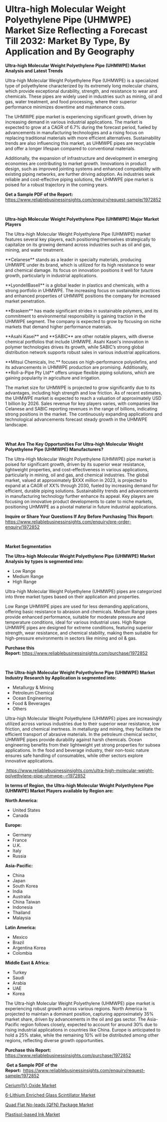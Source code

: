 <p><h1>Ultra-high Molecular Weight Polyethylene Pipe (UHMWPE) Market Size Reflecting a Forecast Till 2032: Market By Type, By Application and By Geography</h1></p><p><strong>Ultra-high Molecular Weight Polyethylene Pipe (UHMWPE) Market Analysis and Latest Trends</strong></p>
<p><p>Ultra-high Molecular Weight Polyethylene Pipe (UHMWPE) is a specialized type of polyethylene characterized by its extremely long molecular chains, which provide exceptional durability, strength, and resistance to wear and chemicals. These pipes are widely used in industries such as mining, oil and gas, water treatment, and food processing, where their superior performance minimizes downtime and maintenance costs.</p><p>The UHMWPE pipe market is experiencing significant growth, driven by increasing demand in various industrial applications. The market is expected to grow at a CAGR of 6.7% during the forecast period, fueled by advancements in manufacturing technologies and a rising focus on replacing traditional materials with more efficient alternatives. Sustainability trends are also influencing this market, as UHMWPE pipes are recyclable and offer a longer lifespan compared to conventional materials.</p><p>Additionally, the expansion of infrastructure and development in emerging economies are contributing to market growth. Innovations in product design, such as improved jointing systems and enhanced compatibility with existing piping networks, are further driving adoption. As industries seek reliable and cost-effective piping solutions, the UHMWPE pipe market is poised for a robust trajectory in the coming years.</p></p>
<p><strong>Get a Sample PDF of the Report:&nbsp;</strong> <a href="https://www.reliablebusinessinsights.com/enquiry/request-sample/1972852?utm_campaign=1837&utm_medium=2&utm_source=Github&utm_content=ia&utm_term=04022025&utm_id=ultra-high-molecular-weight-polyethylene-pipe-uhmwpe">https://www.reliablebusinessinsights.com/enquiry/request-sample/1972852</a></p>
<p>&nbsp;</p>
<p><strong>Ultra-high Molecular Weight Polyethylene Pipe (UHMWPE) Major Market Players</strong></p>
<p><p>The Ultra-high Molecular Weight Polyethylene Pipe (UHMWPE) market features several key players, each positioning themselves strategically to capitalize on its growing demand across industries such as oil and gas, mining, and water treatment.</p><p>**Celanese** stands as a leader in specialty materials, producing UHMWPE under its brand, which is utilized for its high resistance to wear and chemical damage. Its focus on innovation positions it well for future growth, particularly in industrial applications.</p><p>**LyondellBasell** is a global leader in plastics and chemicals, with a strong portfolio in UHMWPE. The increasing focus on sustainable practices and enhanced properties of UHMWPE positions the company for increased market penetration.</p><p>**Braskem** has made significant strides in sustainable polymers, and its commitment to environmental responsibility is gaining traction in the UHMWPE segment. The company is expected to grow by focusing on niche markets that demand higher performance materials.</p><p>**Asahi Kasei** and **SABIC** are other notable players, with diverse chemical portfolios that include UHMWPE. Asahi Kasei's innovation in polymer technologies drives its growth, while SABIC’s strong global distribution network supports robust sales in various industrial applications.</p><p>**Mitsui Chemicals, Inc.** focuses on high-performance polyolefins, and its advancements in UHMWPE production are promising. Additionally, **Roll-a-Pipe Pty Ltd** offers unique flexible piping solutions, which are gaining popularity in agriculture and irrigation.</p><p>The market size for UHMWPE is projected to grow significantly due to its advantages, including high strength and low friction. As of recent estimates, the UHMWPE market is expected to reach a valuation of approximately USD 1 billion by 2026. Sales revenue for key players varies, with companies like Celanese and SABIC reporting revenues in the range of billions, indicating strong positions in the market. The continuously expanding applications and technological advancements forecast steady growth in the UHMWPE landscape.</p></p>
<p>&nbsp;</p>
<p><strong>What Are The Key Opportunities For Ultra-high Molecular Weight Polyethylene Pipe (UHMWPE) Manufacturers?</strong></p>
<p><p>The Ultra-High Molecular Weight Polyethylene (UHMWPE) pipe market is poised for significant growth, driven by its superior wear resistance, lightweight properties, and cost-effectiveness in various applications, particularly in mining, oil and gas, and chemical industries. The global market, valued at approximately $XXX million in 2023, is projected to expand at a CAGR of XX% through 2030, fueled by increasing demand for efficient, durable piping solutions. Sustainability trends and advancements in manufacturing technology further enhance its appeal. Key players are focusing on innovative product developments to cater to niche markets, positioning UHMWPE as a pivotal material in future industrial applications.</p></p>
<p><strong>Inquire or Share Your Questions If Any Before Purchasing This Report:</strong> <a href="https://www.reliablebusinessinsights.com/enquiry/pre-order-enquiry/1972852?utm_campaign=1837&utm_medium=2&utm_source=Github&utm_content=ia&utm_term=04022025&utm_id=ultra-high-molecular-weight-polyethylene-pipe-uhmwpe">https://www.reliablebusinessinsights.com/enquiry/pre-order-enquiry/1972852</a></p>
<p>&nbsp;</p>
<p><strong>Market Segmentation</strong></p>
<p><strong>The Ultra-high Molecular Weight Polyethylene Pipe (UHMWPE) Market Analysis by types is segmented into:</strong></p>
<p><ul><li>Low Range</li><li>Medium Range</li><li>High Range</li></ul></p>
<p><p>Ultra-high Molecular Weight Polyethylene (UHMWPE) pipes are categorized into three market types based on their application and properties. </p><p>Low Range UHMWPE pipes are used for less demanding applications, offering basic resistance to abrasion and chemicals. Medium Range pipes provide enhanced performance, suitable for moderate pressure and temperature conditions, ideal for various industrial uses. High Range UHMWPE pipes are designed for extreme conditions, featuring superior strength, wear resistance, and chemical stability, making them suitable for high-pressure environments in sectors like mining and oil & gas.</p></p>
<p><strong>Purchase this Report:&nbsp;</strong><a href="https://www.reliablebusinessinsights.com/purchase/1972852?utm_campaign=1837&utm_medium=2&utm_source=Github&utm_content=ia&utm_term=04022025&utm_id=ultra-high-molecular-weight-polyethylene-pipe-uhmwpe">https://www.reliablebusinessinsights.com/purchase/1972852</a></p>
<p>&nbsp;</p>
<p><strong>The Ultra-high Molecular Weight Polyethylene Pipe (UHMWPE) Market Industry Research by Application is segmented into:</strong></p>
<p><ul><li>Metallurgy & Mining</li><li>Petroleum Chemical</li><li>Ocean Engineering</li><li>Food & Beverages</li><li>Others</li></ul></p>
<p><p>Ultra-high Molecular Weight Polyethylene (UHMWPE) pipes are increasingly utilized across various industries due to their superior wear resistance, low friction, and chemical inertness. In metallurgy and mining, they facilitate the efficient transport of abrasive materials. In the petroleum chemical sector, UHMWPE pipes provide durability against harsh chemicals. Ocean engineering benefits from their lightweight yet strong properties for subsea applications. In the food and beverage industry, their non-toxic nature ensures safe handling of consumables, while other sectors explore innovative applications.</p></p>
<p><a href="https://www.reliablebusinessinsights.com/ultra-high-molecular-weight-polyethylene-pipe-uhmwpe--r1972852?utm_campaign=1837&utm_medium=2&utm_source=Github&utm_content=ia&utm_term=04022025&utm_id=ultra-high-molecular-weight-polyethylene-pipe-uhmwpe">&nbsp;https://www.reliablebusinessinsights.com/ultra-high-molecular-weight-polyethylene-pipe-uhmwpe--r1972852</a></p>
<p><strong>In terms of Region, the Ultra-high Molecular Weight Polyethylene Pipe (UHMWPE) Market Players available by Region are:</strong></p>
<p>
    <p> <strong> North America: </strong>
        <ul>
            <li>United States</li>
            <li>Canada</li>
        </ul>
        </p> 
    <p> <strong> Europe: </strong>
        <ul>
            <li>Germany</li>
            <li>France</li>
            <li>U.K.</li>
            <li>Italy</li>
            <li>Russia</li>
        </ul>
        </p> 
    <p> <strong> Asia-Pacific: </strong>
        <ul>
            <li>China</li>
            <li>Japan</li>
            <li>South Korea</li>
            <li>India</li>
            <li>Australia</li>
            <li>China Taiwan</li>
            <li>Indonesia</li>
            <li>Thailand</li>
            <li>Malaysia</li>
        </ul>
        </p> 
    <p> <strong> Latin America: </strong>
        <ul>
            <li>Mexico</li>
            <li>Brazil</li>
            <li>Argentina Korea</li>
            <li>Colombia</li>
        </ul>
        </p> 
    <p> <strong> Middle East & Africa: </strong>
        <ul>
            <li>Turkey</li>
            <li>Saudi</li>
            <li>Arabia</li>
            <li>UAE</li>
            <li>Korea</li>
        </ul>
    </p>
    </p>
<p><p>The Ultra-high Molecular Weight Polyethylene (UHMWPE) pipe market is experiencing robust growth across various regions. North America is projected to maintain a dominant position, capturing approximately 35% market share, driven by advancements in the oil and gas sector. The Asia-Pacific region follows closely, expected to account for around 30% due to rising industrial applications in countries like China. Europe is anticipated to hold a 25% stake, while the remaining 10% will be distributed among other regions, reflecting diverse growth opportunities.</p></p>
<p><strong>Purchase this Report: </strong><a href="https://www.reliablebusinessinsights.com/purchase/1972852?utm_campaign=1837&utm_medium=2&utm_source=Github&utm_content=ia&utm_term=04022025&utm_id=ultra-high-molecular-weight-polyethylene-pipe-uhmwpe">https://www.reliablebusinessinsights.com/purchase/1972852</a></p>
<p>&nbsp;<strong>Get a Sample PDF of the Report:&nbsp;&nbsp;</strong><a href="https://www.reliablebusinessinsights.com/enquiry/request-sample/1972852?utm_campaign=1837&utm_medium=2&utm_source=Github&utm_content=ia&utm_term=04022025&utm_id=ultra-high-molecular-weight-polyethylene-pipe-uhmwpe">https://www.reliablebusinessinsights.com/enquiry/request-sample/1972852</a></p>
<p><strong></strong></p>
<p><p><a href="https://github.com/moazugavate/Market-Research-Report-List-1/blob/main/ceriumiv-oxide-market.md?utm_campaign=1837&utm_medium=2&utm_source=Github&utm_content=ia&utm_term=04022025&utm_id=ultra-high-molecular-weight-polyethylene-pipe-uhmwpe">Cerium(IV) Oxide Market</a></p><p><a href="https://github.com/chkrselia/Market-Research-Report-List-1/blob/main/6-lithium-enriched-glass-scintillator-market.md?utm_campaign=1837&utm_medium=2&utm_source=Github&utm_content=ia&utm_term=04022025&utm_id=ultra-high-molecular-weight-polyethylene-pipe-uhmwpe">6-Lithium Enriched Glass Scintillator Market</a></p><p><a href="https://github.com/slmagaddam/Market-Research-Report-List-1/blob/main/quad-flat-no-leads-qfn-package-market.md?utm_campaign=1837&utm_medium=2&utm_source=Github&utm_content=ia&utm_term=04022025&utm_id=ultra-high-molecular-weight-polyethylene-pipe-uhmwpe">Quad Flat No-leads (QFN) Package Market</a></p><p><a href="https://github.com/iroldilom/Market-Research-Report-List-1/blob/main/plastisol-based-ink-market.md?utm_campaign=1837&utm_medium=2&utm_source=Github&utm_content=ia&utm_term=04022025&utm_id=ultra-high-molecular-weight-polyethylene-pipe-uhmwpe">Plastisol-based Ink Market</a></p></p>